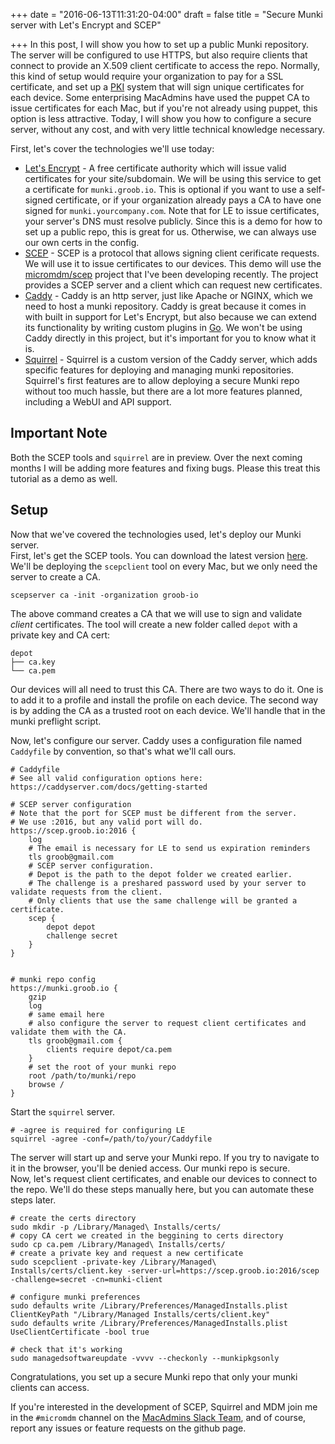 +++
date = "2016-06-13T11:31:20-04:00"
draft = false
title = "Secure Munki server with Let's Encrypt and SCEP"

+++
In this post, I will show you how to set up a public Munki repository. The server will be configured to use HTTPS, but also require clients that connect to provide an X.509 client certificate to access the repo. Normally, this kind of setup would require your organization to pay for a SSL certificate, and set up a [PKI](https://en.wikipedia.org/wiki/Public_key_infrastructure) system that will sign unique certificates for each device. Some enterprising MacAdmins have used the puppet CA to issue certificates for each Mac, but if you're not already using puppet, this option is less attractive. Today, I will show you how to configure a secure server, without any cost, and with very little technical knowledge necessary.

First, let's cover the technologies we'll use today:

* [Let's Encrypt](https://letsencrypt.org/) - A free certificate authority which will issue valid certificates for your site/subdomain. We will be using this service to get a certificate for `munki.groob.io`. This is optional if you want to use a self-signed certificate, or if your organization already pays a CA to have one signed for `munki.yourcompany.com`. Note that for LE to issue certificates, your server's DNS must resolve publicly. Since this is a demo for how to set up a public repo, this is great for us. Otherwise, we can always use our own certs in the config.
* [SCEP](https://tools.ietf.org/html/draft-gutmann-scep-02) - SCEP is a protocol that allows signing client cerificate requests. We will use it to issue certificates to our devices. This demo will use the [micromdm/scep](https://github.com/micromdm/scep) project that I've been developing recently. The project provides a SCEP server and a client which can request new certificates.
* [Caddy](https://caddyserver.com/) - Caddy is an http server, just like Apache or NGINX, which we need to host a munki repository. Caddy is great because it comes in with built in support for Let's Encrypt, but also because we can extend its functionality by writing custom plugins in [Go](https://golang.org/). We won't be using Caddy directly in this project, but it's important for you to know what it is.
* [Squirrel](https://github.com/micromdm/squirrel) - Squirrel is a custom version of the Caddy server, which adds specific features for deploying and managing munki repositories. Squirrel's first features are to allow deploying a secure Munki repo without too much hassle, but there are a lot more features planned, including a WebUI and API support.

## Important Note
Both the SCEP tools and `squirrel` are in preview. Over the next coming months I will be adding more features and fixing bugs. Please this treat this tutorial as a demo as well. 

## Setup
Now that we've covered the technologies used, let's deploy our Munki server.  
First, let's get the SCEP tools. You can download the latest version [here](https://github.com/micromdm/scep/releases). We'll be deploying the `scepclient` tool on every Mac, but we only need the server to create a CA.
```
scepserver ca -init -organization groob-io
```
The above command creates a CA that we will use to sign and validate *client* certificates. The tool will create a new folder called `depot` with a private key and CA cert:
```
depot
├── ca.key
└── ca.pem
```

Our devices will all need to trust this CA. There are two ways to do it. One is to add it to a profile and install the profile on each device. The second way is by adding the CA as a trusted root on each device. We'll handle that in the munki preflight script.

Now, let's configure our server. Caddy uses a configuration file named `Caddyfile` by convention, so that's what we'll call ours.
```
# Caddyfile
# See all valid configuration options here: https://caddyserver.com/docs/getting-started

# SCEP server configuration
# Note that the port for SCEP must be different from the server. 
# We use :2016, but any valid port will do.
https://scep.groob.io:2016 {
    log
    # The email is necessary for LE to send us expiration reminders
    tls groob@gmail.com
    # SCEP server configuration. 
    # Depot is the path to the depot folder we created earlier.
    # The challenge is a preshared password used by your server to validate requests from the client. 
    # Only clients that use the same challenge will be granted a certificate.
    scep {
        depot depot
        challenge secret
    }
}


# munki repo config
https://munki.groob.io {
    gzip
    log
    # same email here
    # also configure the server to request client certificates and validate them with the CA.
    tls groob@gmail.com {
        clients require depot/ca.pem
    }
    # set the root of your munki repo
    root /path/to/munki/repo
    browse /
}
```

Start the `squirrel` server.

```
# -agree is required for configuring LE
squirrel -agree -conf=/path/to/your/Caddyfile
```

The server will start up and serve your Munki repo. If you try to navigate to it in the browser, you'll be denied access. Our munki repo is secure.  
Now, let's request client certificates, and enable our devices to connect to the repo. We'll do these steps manually here, but you can automate these steps later.

```
# create the certs directory
sudo mkdir -p /Library/Managed\ Installs/certs/
# copy CA cert we created in the beggining to certs directory
sudo cp ca.pem /Library/Managed\ Installs/certs/
# create a private key and request a new certificate
sudo scepclient -private-key /Library/Managed\ Installs/certs/client.key -server-url=https://scep.groob.io:2016/scep -challenge=secret -cn=munki-client

# configure munki preferences
sudo defaults write /Library/Preferences/ManagedInstalls.plist ClientKeyPath "/Library/Managed Installs/certs/client.key"
sudo defaults write /Library/Preferences/ManagedInstalls.plist UseClientCertificate -bool true

# check that it's working
sudo managedsoftwareupdate -vvvv --checkonly --munkipkgsonly
```

Congratulations, you set up a secure Munki repo that only your munki clients can access.

If you're interested in the development of SCEP, Squirrel and MDM join me in the `#micromdm` channel on the [MacAdmins Slack Team](https://macadmins.herokuapp.com/), and of course, report any issues or feature requests on the github page.
